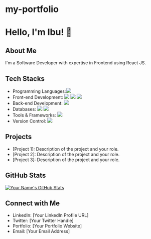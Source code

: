 # my-portfolio
# Hello, I'm Ibu! 👋

## About Me
I'm a Software Developer with expertise in Frontend using React JS. 

## Tech Stacks
- Programming Languages:<img src="https://img.shields.io/badge/JavaScript-323330?style=for-the-badge&logo=javascript&logoColor=F7DF1E"/>
- Front-end Development:  <img src="https://img.shields.io/badge/React-20232A?style=for-the-badge&logo=react&logoColor=61DAFB"/> <img src="https://img.shields.io/badge/HTML5-E34F26?style=for-the-badge&logo=html5&logoColor=white"/>  <img src="https://img.shields.io/badge/CSS3-1572B6?style=for-the-badge&logo=css3&logoColor=white"/>
- Back-end Development: <img src="https://img.shields.io/badge/Express.js-000000?style=for-the-badge&logo=express&logoColor=white"/>
- Databases:  <img src="https://img.shields.io/badge/MongoDB-4EA94B?style=for-the-badge&logo=mongodb&logoColor=white"/> <img src="https://img.shields.io/badge/MySQL-005C84?style=for-the-badge&logo=mysql&logoColor=white"/>
- Tools & Frameworks: <img src="https://img.shields.io/badge/Bootstrap-563D7C?style=for-the-badge&logo=bootstrap&logoColor=white"/>
- Version Control: <img src="https://img.shields.io/badge/GitHub-100000?style=for-the-badge&logo=github&logoColor=white"/>

## Projects
- [Project 1]: Description of the project and your role.
- [Project 2]: Description of the project and your role.
- [Project 3]: Description of the project and your role.

## GitHub Stats
[![Your Name's GitHub Stats](https://github-readme-stats.vercel.app/api?username=your-username&show_icons=true)](https://github.com/your-username)

## Connect with Me
- LinkedIn: [Your LinkedIn Profile URL]
- Twitter: [Your Twitter Handle]
- Portfolio: [Your Portfolio Website]
- Email: [Your Email Address]
